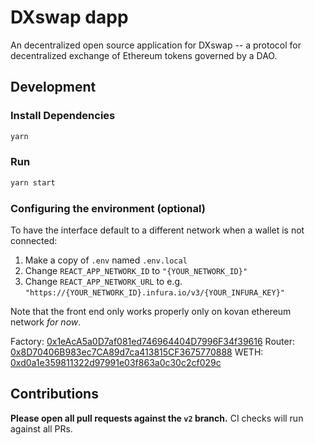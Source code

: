 # DXswap dapp

An decentralized open source application for DXswap -- a protocol for decentralized exchange of Ethereum tokens governed by a DAO.

## Development

### Install Dependencies

```bash
yarn
```

### Run

```bash
yarn start
```

### Configuring the environment (optional)

To have the interface default to a different network when a wallet is not connected:

1. Make a copy of `.env` named `.env.local`
2. Change `REACT_APP_NETWORK_ID` to `"{YOUR_NETWORK_ID}"`
3. Change `REACT_APP_NETWORK_URL` to e.g. `"https://{YOUR_NETWORK_ID}.infura.io/v3/{YOUR_INFURA_KEY}"` 

Note that the front end only works properly only on kovan ethereum network *for now*.

Factory: [0x1eAcA5a0D7af081ed746964404D7996F34f39616](https://kovan.etherscan.io/address/0x1eAcA5a0D7af081ed746964404D7996F34f39616)
Router: [0x8D70406B983ec7CA89d7ca413815CF3675770888](https://kovan.etherscan.io/address/0x8D70406B983ec7CA89d7ca413815CF3675770888)
WETH: [0xd0a1e359811322d97991e03f863a0c30c2cf029c](https://kovan.etherscan.io/address/0xd0a1e359811322d97991e03f863a0c30c2cf029c)

## Contributions

**Please open all pull requests against the `v2` branch.** 
CI checks will run against all PRs. 
